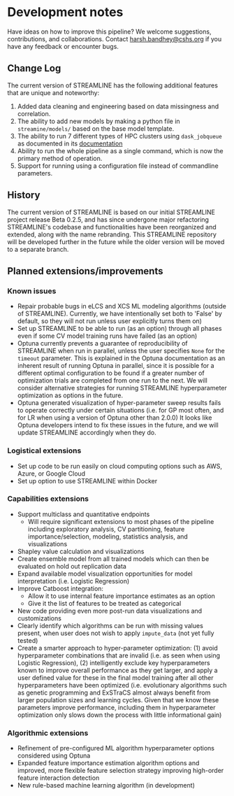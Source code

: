 # Development notes 
Have ideas on how to improve this pipeline? We welcome suggestions, contributions, and collaborations.
Contact harsh.bandhey@cshs.org if you have any feedback or encounter bugs.

## Change Log
The current version of STREAMLINE has the following additional features that are unique and noteworthy:
1. Added data cleaning and engineering based on data missingness and correlation.
2. The ability to add new models by making a python file in `streamine/models/` based on the base model template.
3. The ability to run 7 different types of HPC clusters using `dask_jobqueue`
   as documented in its [documentation](https://jobqueue.dask.org/en/latest/api.html)
4. Ability to run the whole pipeline as a single command, which is now the primary method of operation.
5. Support for running using a configuration file instead of commandline parameters.

## History
The current version of STREAMLINE is based on our initial STREAMLINE project release Beta 0.2.5, and has since undergone major refactoring
STREAMLINE's codebase and functionalities have been reorganized and extended, along with the name rebranding. 
This STREAMLINE repository will be developed further in the future while the older version will be moved to a separate branch.

## Planned extensions/improvements

### Known issues
* Repair probable bugs in eLCS and XCS ML modeling algorithms (outside of STREAMLINE). Currently, we have intentionally set both to 'False' by default, so they will not run unless user explicitly turns them on)
* Set up STREAMLINE to be able to run (as an option) through all phases even if some CV model training runs have failed (as an option)
* Optuna currently prevents a guarantee of reproducibility of STREAMLINE when run in parallel, unless the user specifies `None` for the `timeout` parameter. This is explained in the Optuna documentation as an inherent result of running Optuna in parallel, since it is possible for a different optimal configuration to be found if a greater number of optimization trials are completed from one run to the next. We will consider alternative strategies for running STREAMLINE hyperparameter optimization as options in the future.
* Optuna generated visualization of hyper-parameter sweep results fails to operate correctly under certain situations (i.e. for GP most often, and for LR when using a version of Optuna other than 2.0.0)  It looks like Optuna developers intend to fix these issues in the future, and we will update STREAMLINE accordingly when they do.

### Logistical extensions
* Set up code to be run easily on cloud computing options such as AWS, Azure, or Google Cloud
* Set up option to use STREAMLINE within Docker

### Capabilities extensions
* Support multiclass and quantitative endpoints
    * Will require significant extensions to most phases of the pipeline including exploratory analysis, CV partitioning, feature importance/selection, modeling, statistics analysis, and visualizations
* Shapley value calculation and visualizations
* Create ensemble model from all trained models which can then be evaluated on hold out replication data
* Expand available model visualization opportunities for model interpretation (i.e. Logistic Regression)
* Improve Catboost integration:
    * Allow it to use internal feature importance estimates as an option
    * Give it the list of features to be treated as categorical
* New code providing even more post-run data visualizations and customizations
* Clearly identify which algorithms can be run with missing values present, when user does not wish to apply `impute_data` (not yet fully tested)
* Create a smarter approach to hyper-parameter optimization: (1) avoid hyperparameter combinations that are invalid (i.e. as seen when using Logistic Regression), (2) intelligently exclude key hyperparameters known to improve overall performance as they get larger, and apply a user defined value for these in the final model training after all other hyperparameters have been optimized (i.e. evolutionary algorithms such as genetic programming and ExSTraCS almost always benefit from larger population sizes and learning cycles. Given that we know these parameters improve performance, including them in hyperparameter optimization only slows down the process with little informational gain)

### Algorithmic extensions
* Refinement of pre-configured ML algorithm hyperparameter options considered using Optuna
* Expanded feature importance estimation algorithm options and improved, more flexible feature selection strategy improving high-order feature interaction detection
* New rule-based machine learning algorithm (in development)
